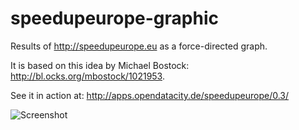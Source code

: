 # speedupeurope-graphic

Results of http://speedupeurope.eu as a force-directed graph.

It is based on this idea by Michael Bostock: http://bl.ocks.org/mbostock/1021953.

See it in action at: http://apps.opendatacity.de/speedupeurope/0.3/


![Screenshot](http://apps.opendatacity.de/speedupeurope/0.3/screenshot.png)

